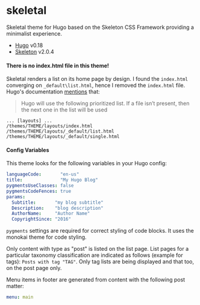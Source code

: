 # skeletal
Skeletal theme for Hugo based on the Skeleton CSS Framework providing a minimalist experience.

* [Hugo](https://gohugo.io/) v0.18
* [Skeleton](http://getskeleton.com/) v2.0.4

#### There is no index.html file in this theme!
Skeletal renders a list on its home page by design. I found the `index.html` converging on `_default\list.html`, hence
I removed the `index.html` file. Hugo's documentation [mentions](https://gohugo.io/templates/homepage/) that:

> Hugo will use the following prioritized list. If a file isn’t present, then the next one in the list will be used

```
... [layouts] ...
/themes/THEME/layouts/index.html
/themes/THEME/layouts/_default/list.html
/themes/THEME/layouts/_default/single.html
```

#### Config Variables
This theme looks for the following variables in your Hugo config:

``` yaml
languageCode:       "en-us"
title:              "My Hugo Blog"
pygmentsUseClasses: false
pygmentsCodeFences: true
params:
  Subtitle:       "my blog subtitle"
  Description:    "blog description"
  AuthorName:     "Author Name"
  CopyrightSince: "2016"
```

`pygments` settings are required for correct styling of code blocks. It uses the monokai theme for code styling.

Only content with type as "post" is listed on the list page. List pages for a particular taxonomy classification are
indicated as follows (example for tags): `Posts with tag "TAG"`. Only tag lists are being displayed and that too, on
the post page only.

Menu items in footer are generated from content with the following post matter:

``` yaml
menu: main
```

